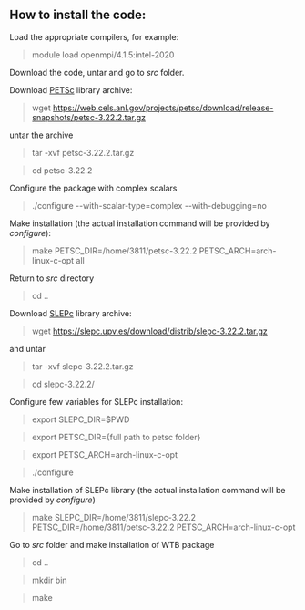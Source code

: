 

## How to install the code:

Load the appropriate compilers, for example:

> module load openmpi/4.1.5:intel-2020

Download the code, untar and go to *src* folder.

Download [PETSc](https://petsc.org/release/) library archive:

> wget https://web.cels.anl.gov/projects/petsc/download/release-snapshots/petsc-3.22.2.tar.gz

untar the archive

> tar -xvf petsc-3.22.2.tar.gz

> cd petsc-3.22.2

Configure the package with complex scalars

> ./configure --with-scalar-type=complex --with-debugging=no

Make installation (the actual installation command will be provided by *configure*):

> make PETSC_DIR=/home/3811/petsc-3.22.2 PETSC_ARCH=arch-linux-c-opt all

Return to *src* directory

> cd ..

Download [SLEPc](https://slepc.upv.es) library archive:

> wget https://slepc.upv.es/download/distrib/slepc-3.22.2.tar.gz

and untar

> tar -xvf slepc-3.22.2.tar.gz

> cd slepc-3.22.2/

Configure few variables for SLEPc installation:

> export SLEPC_DIR=$PWD

> export PETSC_DIR={full path to petsc folder}

> export PETSC_ARCH=arch-linux-c-opt

> ./configure

Make installation of SLEPc library (the actual installation command will be provided by *configure*)

> make SLEPC_DIR=/home/3811/slepc-3.22.2 PETSC_DIR=/home/3811/petsc-3.22.2 PETSC_ARCH=arch-linux-c-opt

Go to *src* folder and make installation of WTB package

> cd ..

> mkdir bin

> make




  
